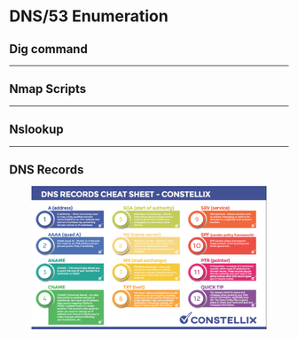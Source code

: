 # DNS/53 Enumeration

## Dig command

***

## Nmap Scripts

***

## Nslookup

***

## DNS Records

<figure><img src="../../../.gitbook/assets/616eb649d651f3d5247443ea_Screen Shot 2021-10-19 at 7.56.23 AM.png" alt=""><figcaption></figcaption></figure>
